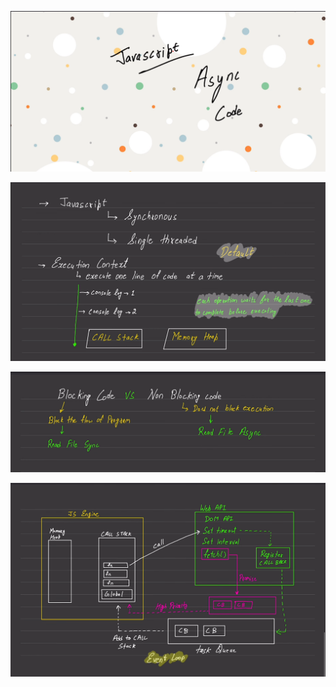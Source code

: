 

![Alt text](image.png)

![Alt text](image-1.png)

![Alt text](image-2.png)

![Alt text](image-3.png)

